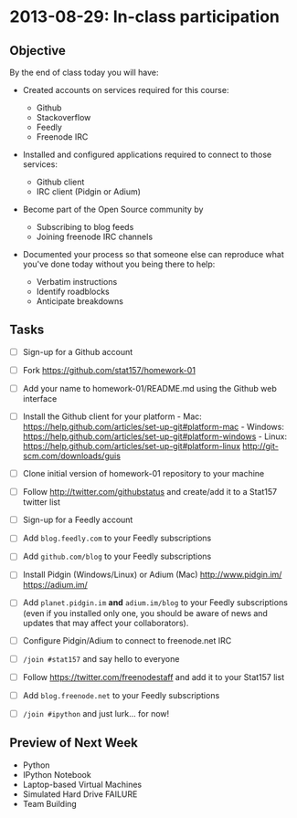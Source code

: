 2013-08-29: In-class participation
==================================

Objective
---------

By the end of class today you will have:

- Created accounts on services required for this course:
  + Github
  + Stackoverflow
  + Feedly
  + Freenode IRC

- Installed and configured applications required to connect to those
  services:
  + Github client
  + IRC client (Pidgin or Adium)

- Become part of the Open Source community by
  + Subscribing to blog feeds
  + Joining freenode IRC channels

- Documented your process so that someone else can reproduce what
  you've done today without you being there to help:
  + Verbatim instructions
  + Identify roadblocks
  + Anticipate breakdowns


Tasks
-----

- [ ] Sign-up for a Github account
- [ ] Fork https://github.com/stat157/homework-01
- [ ] Add your name to homework-01/README.md using the Github web interface
- [ ] Install the Github client for your platform
      - Mac: https://help.github.com/articles/set-up-git#platform-mac
      - Windows: https://help.github.com/articles/set-up-git#platform-windows
      - Linux:
        https://help.github.com/articles/set-up-git#platform-linux
        http://git-scm.com/downloads/guis
- [ ] Clone initial version of homework-01 repository to your machine
- [ ] Follow http://twitter.com/githubstatus and create/add it to a
        Stat157 twitter list
- [ ] Sign-up for a Feedly account
- [ ] Add `blog.feedly.com` to your Feedly subscriptions
- [ ] Add `github.com/blog` to your Feedly subscriptions
- [ ] Install Pidgin (Windows/Linux) or Adium (Mac)
      http://www.pidgin.im/
      https://adium.im/
- [ ] Add `planet.pidgin.im` **and** `adium.im/blog` to your Feedly
        subscriptions (even if you installed only one, you should be
        aware of news and updates that may affect your collaborators).
- [ ] Configure Pidgin/Adium to connect to freenode.net IRC
- [ ] `/join #stat157` and say hello to everyone
- [ ] Follow https://twitter.com/freenodestaff and add it to your
        Stat157 list
- [ ] Add `blog.freenode.net` to your Feedly subscriptions
- [ ] `/join #ipython` and just lurk... for now!


Preview of Next Week
--------------------

- Python
- IPython Notebook
- Laptop-based Virtual Machines
- Simulated Hard Drive FAILURE
- Team Building
